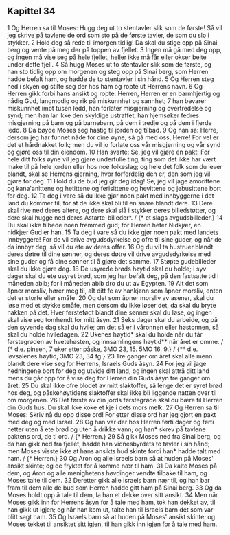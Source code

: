 ## Kapittel 34

1 Og Herren sa til Moses: Hugg deg ut to stentavler slik som de første! Så vil jeg skrive på tavlene de ord som sto på de første tavler, de som du slo i stykker.
2 Hold deg så rede til imorgen tidlig! Da skal du stige opp på Sinai berg og vente på meg der på toppen av fjellet.
3 Ingen må gå med deg opp, og ingen må vise seg på hele fjellet, heller ikke må får eller okser beite under dette fjell.
4 Så hugg Moses ut to stentavler slik som de første, og han sto tidlig opp om morgenen og steg opp på Sinai berg, som Herren hadde befalt ham, og hadde de to stentavler i sin hånd.
5 Og Herren steg ned i skyen og stilte seg der hos ham og ropte ut Herrens navn.
6 Og Herren gikk forbi hans ansikt og ropte: Herren, Herren er en barmhjertig og nådig Gud, langmodig og rik på miskunnhet og sannhet;
7 han bevarer miskunnhet imot tusen ledd, han forlater misgjerning og overtredelse og synd; men han lar ikke den skyldige ustraffet, han hjemsøker fedres misgjerning på barn og på barnebarn, på dem i tredje og på dem i fjerde ledd.
8 Da bøyde Moses seg hastig til jorden og tilbad.
9 Og han sa: Herre, dersom jeg har funnet nåde for dine øyne, så gå med oss, Herre! For vel er det et hårdnakket folk; men du vil jo forlate oss vår misgjerning og vår synd og gjøre oss til din eiendom.
10 Han svarte: Se, jeg vil gjøre en pakt: For hele ditt folks øyne vil jeg gjøre underfulle ting, ting som det ikke har vært make til på hele jorden eller hos noe folkeslag; og hele det folk som du lever blandt, skal se Herrens gjerning, hvor forferdelig den er, den som jeg vil gjøre for deg.
11 Hold du de bud jeg gir deg idag! Se, jeg vil jage amorittene og kana'anittene og hetittene og ferisittene og hevittene og jebusittene bort for deg.
12 Ta deg i vare så du ikke gjør noen pakt med innbyggerne i det land du kommer til, for at de ikke skal bli til en snare blandt dere.
13 Dere skal rive ned deres altere, og dere skal slå i stykker deres billedstøtter, og dere skal hugge ned deres Astarte-billeder*. / {* et slags avgudsbilleder.}
14 Du skal ikke tilbede noen fremmed gud; for Herren heter Nidkjær, en nidkjær Gud er han.
15 Ta deg i vare så du ikke gjør noen pakt med landets innbyggere! For de vil drive avgudsdyrkelse og ofre til sine guder, og når de da innbyr deg, så vil du ete av deres offer.
16 Og du vil ta hustruer blandt deres døtre til dine sønner, og deres døtre vil drive avgudsdyrkelse med sine guder og få dine sønner til å gjøre det samme.
17 Støpte gudebilleder skal du ikke gjøre deg.
18 De usyrede brøds høytid skal du holde; i syv dager skal du ete usyret brød, som jeg har befalt deg, på den fastsatte tid i måneden abib; for i måneden abib dro du ut av Egypten.
19 Alt det som åpner morsliv, hører meg til, alt ditt fe av hankjønn som åpner morsliv, enten det er storfe eller småfe.
20 Og det som åpner morsliv av asener, skal du løse med et stykke småfe, men dersom du ikke løser det, da skal du bryte nakken på det. Hver førstefødt blandt dine sønner skal du løse, og ingen skal vise seg tomhendt for mitt åsyn.
21 Seks dager skal du arbeide, og på den syvende dag skal du hvile; om det så er i våronnen eller høstonnen, så skal du holde hviledagen.
22 Ukenes høytid* skal du holde når du får førstegrøden av hvetehøsten, og innsamlingens høytid** når året er omme. / {* d.e. pinsen, 7 uker etter påske, 3MO 23, 15. 5MO 16, 9.} / {** d.e. løvsalenes høytid, 3MO 23, 34 fg.}
23 Tre ganger om året skal alle menn blandt dere vise seg for Herrens, Israels Guds åsyn.
24 For jeg vil jage hedningene bort for deg og utvide ditt land, og ingen skal attrå ditt land mens du går opp for å vise deg for Herren din Guds åsyn tre ganger om året.
25 Du skal ikke ofre blodet av mitt slaktoffer, så lenge det er syret brød hos deg, og påskehøytidens slaktoffer skal ikke bli liggende natten over til om morgenen.
26 Det første av din jords førstegrøde skal du bære til Herren din Guds hus. Du skal ikke koke et kje i dets mors melk.
27 Og Herren sa til Moses: Skriv nå du opp disse ord! For etter disse ord har jeg gjort en pakt med deg og med Israel.
28 Og han var der hos Herren førti dager og førti netter uten å ete brød og uten å drikke vann; og han* skrev på tavlene paktens ord, de ti ord. / {* Herren.}
29 Så gikk Moses ned fra Sinai berg, og da han gikk ned fra fjellet, hadde han vidnesbyrdets to tavler i sin hånd; men Moses visste ikke at hans ansikts hud skinte fordi han* hadde talt med ham. / {* Herren.}
30 Og Aron og alle Israels barn så at huden på Moses' ansikt skinte; og de fryktet for å komme nær til ham.
31 Da kalte Moses på dem, og Aron og alle menighetens høvdinger vendte tilbake til ham, og Moses talte til dem.
32 Deretter gikk alle Israels barn nær til, og han bar fram til dem alle de bud som Herren hadde gitt ham på Sinai berg.
33 Og da Moses holdt opp å tale til dem, la han et dekke over sitt ansikt.
34 Men når Moses gikk inn for Herrens åsyn for å tale med ham, tok han dekket av, til han gikk ut igjen; og når han kom ut, talte han til Israels barn det som var blitt sagt ham.
35 Og Israels barn så at huden på Moses' ansikt skinte; og Moses tekket til ansiktet sitt igjen, til han gikk inn igjen for å tale med ham.
